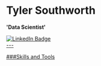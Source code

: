 # Tyler Southworth
**'Data Scientist'**
<div id="badges">
  <a href="https://www.linkedin.com/in/southworth-tyler/">
  <img src="https://img.shields.io/badge/LinkedIn-blue?style=for-the-badge&logo=linkedin&logoColor=white" alt="LinkedIn Badge"/>
</div>
---

###Skills and Tools

<!-- <img src="https://komarev.com/ghpvc/?username=tlsouth&style=flat-square&color=blue" alt=""/> -->
